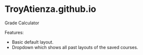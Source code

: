 # TroyAtienza.github.io
Grade Calculator


Features:
- Basic default layout.
- Dropdown which shows all past layouts of the saved courses.

